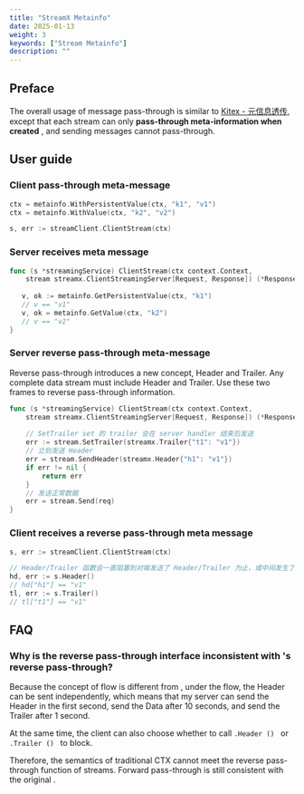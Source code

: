 ```yaml
---
title: "StreamX Metainfo"
date: 2025-01-13
weight: 3
keywords: ["Stream Metainfo"]
description: ""
---
```


## Preface

The overall usage of message pass-through is similar to [Kitex - 元信息透传](https://bytedance.larkoffice.com/wiki/Y3ChwldJzihF4Vkb6Ekcie38no4), except that each stream can only **pass-through meta-information when created** , and sending messages cannot pass-through.

## User guide

### Client pass-through meta-message

```go
ctx = metainfo.WithPersistentValue(ctx, "k1", "v1")
ctx = metainfo.WithValue(ctx, "k2", "v2")

s, err := streamClient.ClientStream(ctx)
```

### Server receives meta message

```go
func (s *streamingService) ClientStream(ctx context.Context,
    stream streamx.ClientStreamingServer[Request, Response]) (*Response, error) {
   
   v, ok := metainfo.GetPersistentValue(ctx, "k1")
   // v == "v1"
   v, ok = metainfo.GetValue(ctx, "k2")
   // v == "v2"
}
```

### Server reverse pass-through meta-message

Reverse pass-through introduces a new concept, Header and Trailer. Any complete data stream must include Header and Trailer. Use these two frames to reverse pass-through information.

```go
func (s *streamingService) ClientStream(ctx context.Context,
    stream streamx.ClientStreamingServer[Request, Response]) (*Response, error) {
    
    // SetTrailer set 的 trailer 会在 server handler 结束后发送
    err := stream.SetTrailer(streamx.Trailer{"t1": "v1"})
    // 立刻发送 Header
    err = stream.SendHeader(streamx.Header{"h1": "v1"})
    if err != nil {
        return err
    }
    // 发送正常数据
    err = stream.Send(req)
}
```

### Client receives a reverse pass-through meta message

```go
s, err := streamClient.ClientStream(ctx)

// Header/Trailer 函数会一直阻塞到对端发送了 Header/Trailer 为止，或中间发生了错误
hd, err := s.Header()
// hd["h1"] == "v1"
tl, err := s.Trailer()
// tl["t1"] == "v1"
```

## FAQ

### Why is the reverse pass-through interface inconsistent with 's reverse pass-through?

Because the concept of flow is different from , under the flow, the Header can be sent independently, which means that my server can send the Header in the first second, send the Data after 10 seconds, and send the Trailer after 1 second.

At the same time, the client can also choose whether to call `.Header () ` or `.Trailer () ` to block.

Therefore, the semantics of traditional CTX cannot meet the reverse pass-through function of streams. Forward pass-through is still consistent with the original .
